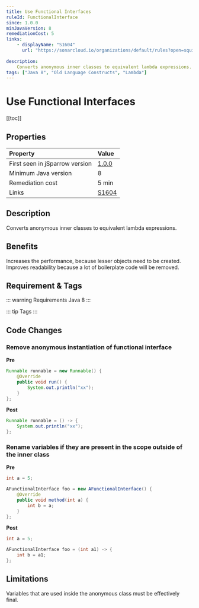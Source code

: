 ```yaml
---
title: Use Functional Interfaces
ruleId: FunctionalInterface
since: 1.0.0
minJavaVersion: 8
remediationCost: 5
links:
    - displayName: "S1604"
      url: "https://sonarcloud.io/organizations/default/rules?open=squid%3AS1604&rule_key=squid%3AS1604"
    
description:
    Converts anonymous inner classes to equivalent lambda expressions.
tags: ["Java 8", "Old Language Constructs", "Lambda"]
---
```


# Use Functional Interfaces

[[toc]]

## Properties

| Property                        | Value |
|:------------------------------- |:----- |
| First seen in jSparrow version  | [1.0.0](/eclipse/release-notes.html#_1-0-0) |
| Minimum Java version            | 8     |
| Remediation cost                | 5 min |
| Links                           | [S1604](https://sonarcloud.io/organizations/default/rules?open=squid%3AS1604&rule_key=squid%3AS1604) |

## Description

Converts anonymous inner classes to equivalent lambda expressions.

## Benefits

Increases the performance, because lesser objects need to be created. Improves readability because a lot of boilerplate code will be removed.

## Requirement & Tags

::: warning Requirements
Java 8
:::

::: tip Tags
<TagLinks />
:::

## Code Changes

### Remove anonymous instantiation of functional interface

__Pre__

```java
Runnable runnable = new Runnable() {
    @Override
    public void run() {
        System.out.println("xx");
    }
};
```

__Post__

```java
Runnable runnable = () -> {
    System.out.println("xx");
};
```

### Rename variables if they are present in the scope outside of the inner class

__Pre__

```java
int a = 5;

AFunctionalInterface foo = new AFunctionalInterface() {
    @Override
    public void method(int a) {
        int b = a;
    }
};
```

__Post__

```java
int a = 5;

AFunctionalInterface foo = (int a1) -> {
    int b = a1;
};
```

## Limitations

Variables that are used inside the anonymous class must be effectively final.

<VersionNotice />

